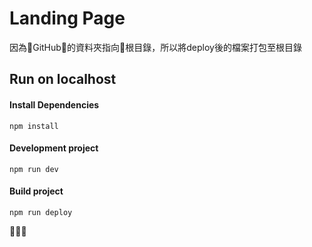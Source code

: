  # Landing Page
 
 因為GitHub的資料夾指向根目錄，所以將deploy後的檔案打包至根目錄

## Run on localhost

#### Install Dependencies

```
npm install
```

#### Development project

```
npm run dev
```

#### Build project

```
npm run deploy
```

